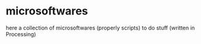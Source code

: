# microsoftwares
here a collection of microsoftwares (properly scripts) to do stuff (written in Processing)
